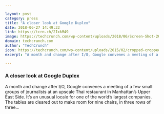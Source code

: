 ```yaml
---

layout: post
category: press
title: "A closer look at Google Duplex"
date: 2018-06-27 14:49:33
link: https://tcrn.ch/2IxkM49
image: https://techcrunch.com/wp-content/uploads/2018/06/Screen-Shot-2018-06-26-at-9.16.30-PM.png?w=764
domain: techcrunch.com
author: "TechCrunch"
icon: https://techcrunch.com/wp-content/uploads/2015/02/cropped-cropped-favicon-gradient.png?w=180
excerpt: "A month and change after I/O, Google convenes a meeting of a few small groups of journalists at an upscale Thai restaurant in Manhattan’s Upper East Side. It’s an unusual locale for one of the world’s largest companies. The tables are cleared out to make room for nine chairs, in three rows of three…"

---
```


### A closer look at Google Duplex

A month and change after I/O, Google convenes a meeting of a few small groups of journalists at an upscale Thai restaurant in Manhattan’s Upper East Side. It’s an unusual locale for one of the world’s largest companies. The tables are cleared out to make room for nine chairs, in three rows of three…